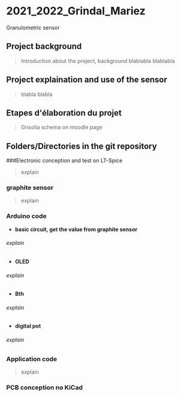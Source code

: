 # 2021_2022_Grindal_Mariez

Granulometric sensor

## Project background
> Introduction about the project, background blablabla
> blablabla

## Project explaination and use of the sensor
> blabla
> blabla

## Etapes d'élaboration du projet
> Grisolia schema on moodle page

## Folders/Directories in the git repository

###Electronic conception and test on LT-Spice
> explain 
### graphite sensor
> explain
### Arduino code
* **basic circuit, get the value from graphite sensor**
###### explain
* **OLED**
###### explain
* **Bth** 
###### explain
* **digital pot**
###### explain

### Application code
> explain
### PCB conception no KiCad

